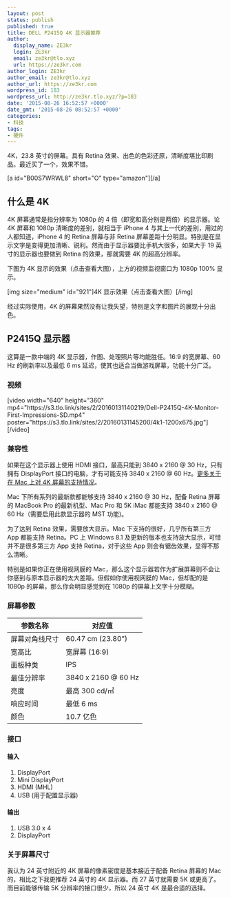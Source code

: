 ```yaml
---
layout: post
status: publish
published: true
title: DELL P2415Q 4K 显示器推荐
author:
  display_name: ZE3kr
  login: ZE3kr
  email: ze3kr@tlo.xyz
  url: https://ze3kr.com
author_login: ZE3kr
author_email: ze3kr@tlo.xyz
author_url: https://ze3kr.com
wordpress_id: 183
wordpress_url: http://ze3kr.tlo.xyz/?p=183
date: '2015-08-26 16:52:57 +0000'
date_gmt: '2015-08-26 08:52:57 +0000'
categories:
- 科技
tags:
- 硬件
---
```

<p>4K，23.8 英寸的屏幕。具有 Retina 效果、出色的色彩还原，清晰度堪比印刷品。最近买了一个，效果不错。</p>
<p>[a id="B00S7WRWL8" short="O" type="amazon"][/a]</p>
<h2>什么是 4K</h2>
<p>4K 屏幕通常是指分辨率为 1080p 的 4 倍（即宽和高分别是两倍）的显示器。论 4K 屏幕和 1080p 清晰度的差别，就相当于 iPhone 4 与其上一代的差别，用过的人都知道，iPhone 4 的 Retina 屏幕与非 Retina 屏幕差距十分明显。特别是在显示文字是变得更加清晰、锐利。然而由于显示器要比手机大很多，如果大于 19 英寸的显示器也要做到 Retina 的效果，那就需要 4K 的超高分辨率。</p>
<p>下图为 4K 显示<!--more-->的效果（点击查看大图），上方的视频监视窗口为 1080p 100% 显示。</p>
<p>[img size="medium" id="921"]4K 显示效果（点击查看大图）[/img]</p>
<p>经过实际使用，4K 的屏幕果然没有让我失望，特别是文字和图片的展现十分出色。</p>
<h2>P2415Q 显示器</h2>
<p>这算是一款中端的 4K 显示器，作图、处理照片等均能胜任。16:9 的宽屏幕、60 Hz 的刷新率以及最低 6 ms 延迟，使其也适合当做游戏屏幕，功能十分广泛。</p>
<h3>视频</h3>
<p>[video width="640" height="360" mp4="https://s3.tlo.link/sites/2/20160131140219/Dell-P2415Q-4K-Monitor-First-Impressions-SD.mp4" poster="https://s3.tlo.link/sites/2/20160131145200/4k1-1200x675.jpg"][/video]</p>
<h3>兼容性</h3>
<p>如果在这个显示器上使用 HDMI 接口，最高只能到 3840 x 2160 @ 30 Hz，只有拥有 DisplayPort 接口的电脑，才有可能支持 3840 x 2160 @ 60 Hz。<a href="https://support.apple.com/zh-cn/HT202856">更多关于在 Mac 上对 4K 屏幕的支持情况</a>。</p>
<p>Mac 下所有系列的最新款都能够支持 3840 x 2160 @ 30 Hz，配备 Retina 屏幕的 MacBook Pro 的最新机型、Mac Pro 和 5K iMac 都能支持 3840 x 2160 @ 60 Hz（需要启用此款显示器的 MST 功能)。</p>
<p>为了达到 Retina 效果，需要放大显示。Mac 下支持的很好，几乎所有第三方 App 都能支持 Retina。PC 上 Windows 8.1 及更新的版本也支持放大显示，可惜并不是很多第三方 App 支持 Retina，对于这些 App 则会有锯齿效果，显得不那么清晰。</p>
<p>特别是如果你正在使用视网膜的 Mac，那么这个显示器若作为扩展屏幕则不会让你感到与原本显示器的太大差距。但假如你使用视网膜的 Mac，但却配的是 1080p 的屏幕，那么你会明显感觉到在 1080p 的屏幕上文字十分模糊。</p>
<h3>屏幕参数</h3>
<table>
<thead>
<tr>
<th>参数名称</th>
<th>对应值</th>
</tr>
</thead>
<tbody>
<tr>
<td>屏幕对角线尺寸</td>
<td>60.47 cm (23.80”)</td>
</tr>
<tr>
<td>宽高比</td>
<td>宽屏幕 (16:9)</td>
</tr>
<tr>
<td>面板种类</td>
<td>IPS</td>
</tr>
<tr>
<td>最佳分辨率</td>
<td>3840 x 2160 @ 60 Hz</td>
</tr>
<tr>
<td>亮度</td>
<td>最高 300 cd/㎡</td>
</tr>
<tr>
<td>响应时间</td>
<td>最低 6 ms</td>
</tr>
<tr>
<td>颜色</td>
<td>10.7 亿色</td>
</tr>
</tbody>
</table>
<h3>接口</h3>
<h4>输入</h4>
<ol>
<li>DisplayPort</li>
<li>Mini DisplayPort</li>
<li>HDMI (MHL)</li>
<li>USB (用于配置显示器)</li>
</ol>
<h4>输出</h4>
<ol>
<li>USB 3.0 x 4</li>
<li>DisplayPort</li>
</ol>
<h3>关于屏幕尺寸</h3>
<p>我认为 24 英寸附近的 4K 屏幕的像素密度是基本接近于配备 Retina 屏幕的 Mac 的，相比之下我更推荐 24 英寸的 4K 显示器。而 27 英寸就需要 5K 或更高了。而目前能够传输 5K 分辨率的接口很少，所以 24 英寸 4K 是最合适的选择。</p>
